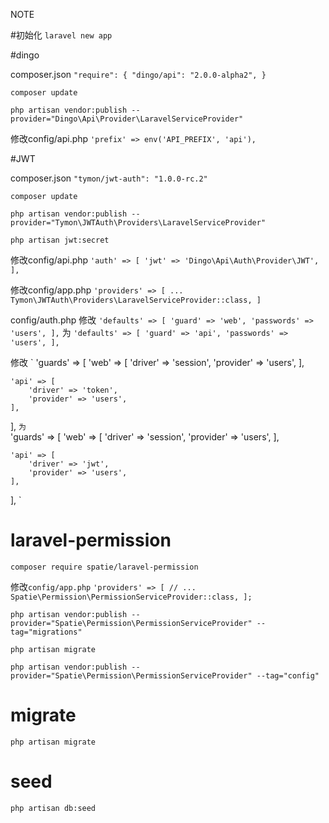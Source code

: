 NOTE

#初始化
`laravel new app`

#dingo

composer.json
`
"require": {
  "dingo/api": "2.0.0-alpha2",
}
`

`composer update`

`php artisan vendor:publish --provider="Dingo\Api\Provider\LaravelServiceProvider"`

修改config/api.php
`'prefix' => env('API_PREFIX', 'api'),`

#JWT

composer.json
`
"tymon/jwt-auth": "1.0.0-rc.2"
`

`composer update`

`php artisan vendor:publish --provider="Tymon\JWTAuth\Providers\LaravelServiceProvider"`

`php artisan jwt:secret`

修改config/api.php
`
'auth' => [
    'jwt' => 'Dingo\Api\Auth\Provider\JWT',
],
`

修改config/app.php
`
'providers' => [
    ...
    Tymon\JWTAuth\Providers\LaravelServiceProvider::class,
]
`

config/auth.php
修改
`
'defaults' => [
    'guard' => 'web',
    'passwords' => 'users',
],
`
为
`
'defaults' => [
    'guard' => 'api',
    'passwords' => 'users',
],
`

修改
`
'guards' => [
    'web' => [
        'driver' => 'session',
        'provider' => 'users',
    ],

    'api' => [
        'driver' => 'token',
        'provider' => 'users',
    ],
],
`
为
`    
'guards' => [
    'web' => [
        'driver' => 'session',
        'provider' => 'users',
    ],

    'api' => [
        'driver' => 'jwt',
        'provider' => 'users',
    ],
],
`    
# laravel-permission

`composer require spatie/laravel-permission`

修改`config/app.php`
`
'providers' => [
    // ...
    Spatie\Permission\PermissionServiceProvider::class,
];
`

`php artisan vendor:publish --provider="Spatie\Permission\PermissionServiceProvider" --tag="migrations"`

`php artisan migrate`

`php artisan vendor:publish --provider="Spatie\Permission\PermissionServiceProvider" --tag="config"`


# migrate
`
php artisan migrate
`

# seed
`
php artisan db:seed
`     
     
 
     
     
     
     
     
